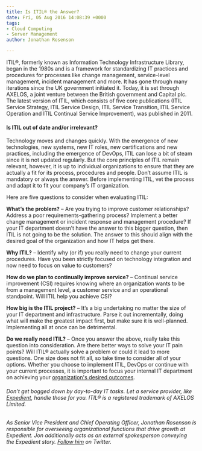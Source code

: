 ```yaml
---
title: Is ITIL® the Answer?
date: Fri, 05 Aug 2016 14:08:39 +0000
tags:
- Cloud Computing
- Server Management
author: Jonathan Rosenson

---
```

ITIL®, formerly known as Information Technology Infrastructure Library, began in the 1980s and is a framework for standardizing IT practices and procedures for processes like change management, service-level management, incident management and more. It has gone through many iterations since the UK government initiated it. Today, it is set through AXELOS, a joint venture between the British government and Capital plc. The latest version of ITIL, which consists of five core publications (ITIL Service Strategy, ITIL Service Design, ITIL Service Transition, ITIL Service Operation and ITIL Continual Service Improvement), was published in 2011. 

#### Is ITIL out of date and/or irrelevant? 

Technology moves and changes quickly. With the emergence of new technologies, new systems, new IT roles, new certifications and new practices, including the emergence of DevOps, ITIL can lose a bit of steam since it is not updated regularly. But the core principles of ITIL remain relevant, however, it is up to individual organizations to ensure that they are actually a fit for its process, procedures and people. Don’t assume ITIL is mandatory or always the answer. Before implementing ITIL, vet the process and adapt it to fit your company’s IT organization. 

Here are five questions to consider when evaluating ITIL: 

**What’s the problem?** – Are you trying to improve customer relationships? Address a poor requirements-gathering process? Implement a better change management or incident response and management procedure? If your IT department doesn’t have the answer to this bigger question, then ITIL is not going to be the solution. The answer to this should align with the desired goal of the organization and how IT helps get there. 

**Why ITIL?** – Identify why (or if) you really need to change your current procedures. Have you been strictly focused on technology integration and now need to focus on value to customers? 

**How do we plan to continually improve service?** – Continual service improvement (CSI) requires knowing where an organization wants to be from a management level, a customer service and an operational standpoint. Will ITIL help you achieve CSI? 

**How big is the ITIL project?** – It’s a big undertaking no matter the size of your IT department and infrastructure. Parse it out incrementally, doing what will make the greatest impact first, but make sure it is well-planned. Implementing all at once can be detrimental. 

**Do we really need ITIL?** – Once you answer the above, really take this question into consideration. Are there better ways to solve your IT pain points? Will ITIL® actually solve a problem or could it lead to more questions. One size does not fit all, so take time to consider all of your options. Whether you choose to implement ITIL, DevOps or continue with your current processes, it is important to focus your internal IT department on achieving your [organization's desired outcomes](https://www.expedient.com/company/about/outcomes/). 

###### _Don’t get bogged down by day-to-day IT tasks. Let a service provider, like_ [_Expedient_](https://www.expedient.com/)_, handle those for you. ITIL® is a registered trademark of AXELOS Limited._

_As Senior Vice President and Chief Operating Officer, Jonathan Rosenson is responsible for overseeing organizational functions that drive growth at Expedient. Jon additionally acts as an external spokesperson conveying the Expedient story._ [_Follow him_](https://twitter.com/rosenson) _on Twitter._